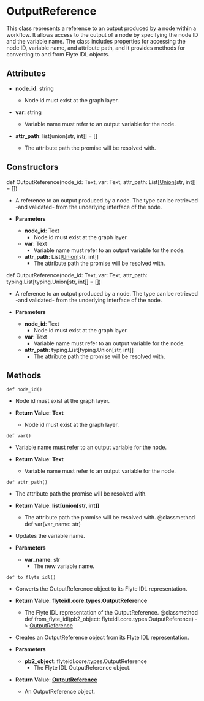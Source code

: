 # OutputReference

This class represents a reference to an output produced by a node within a workflow. It allows access to the output of a node by specifying the node ID and the variable name. The class includes properties for accessing the node ID, variable name, and attribute path, and it provides methods for converting to and from Flyte IDL objects.

## Attributes

- **node_id**: string
  - Node id must exist at the graph layer.

- **var**: string
  - Variable name must refer to an output variable for the node.

- **attr_path**: list[union[str, int]] = []
  - The attribute path the promise will be resolved with.

## Constructors
def OutputReference(node_id: Text, var: Text, attr_path: List[[Union](flytekit_models_literals_union)[str, int]] = [])
-  A reference to an output produced by a node. The type can be retrieved -and validated- from
            the underlying interface of the node.
- **Parameters**

  - **node_id**: Text
    - Node id must exist at the graph layer.
  - **var**: Text
    - Variable name must refer to an output variable for the node.
  - **attr_path**: List[[Union](flytekit_models_literals_union)[str, int]]
    - The attribute path the promise will be resolved with.

def OutputReference(node_id: Text, var: Text, attr_path: typing.List[typing.Union[str, int]] = [])
-  A reference to an output produced by a node. The type can be retrieved -and validated- from the underlying interface of the node.
- **Parameters**

  - **node_id**: Text
    - Node id must exist at the graph layer.
  - **var**: Text
    - Variable name must refer to an output variable for the node.
  - **attr_path**: typing.List[typing.Union[str, int]]
    - The attribute path the promise will be resolved with.



## Methods
```@classmethod
def node_id()
```
-  Node id must exist at the graph layer.

- **Return Value**:
**Text**
  - Node id must exist at the graph layer.
```@classmethod
def var()
```
-  Variable name must refer to an output variable for the node.

- **Return Value**:
**Text**
  - Variable name must refer to an output variable for the node.
```@classmethod
def attr_path()
```
-  The attribute path the promise will be resolved with.

- **Return Value**:
**list[union[str, int]]**
  - The attribute path the promise will be resolved with.
@classmethod
def var(var_name: str)
-  Updates the variable name.
- **Parameters**

  - **var_name**: str
    - The new variable name.

```@classmethod
def to_flyte_idl()
```
-  Converts the OutputReference object to its Flyte IDL representation.

- **Return Value**:
**flyteidl.core.types.OutputReference**
  - The Flyte IDL representation of the OutputReference.
@classmethod
def from_flyte_idl(pb2_object: flyteidl.core.types.OutputReference) - > [OutputReference](flytekit_models_types_outputreference)
-  Creates an OutputReference object from its Flyte IDL representation.
- **Parameters**

  - **pb2_object**: flyteidl.core.types.OutputReference
    - The Flyte IDL OutputReference object.

- **Return Value**:
**[OutputReference](flytekit_models_types_outputreference)**
  - An OutputReference object.
